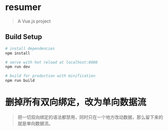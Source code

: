 # resumer

> A Vue.js project

## Build Setup

``` bash
# install dependencies
npm install

# serve with hot reload at localhost:8080
npm run dev

# build for production with minification
npm run build

```
# 删掉所有双向绑定，改为单向数据流

> 把一切双向绑定的语法都禁用，同时只在一个地方改动数据，那么留下来的就是单向数据流。